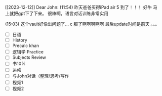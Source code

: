 [[2023-12-12]]
Dear John:
  (11:54)
  昨天爸爸买得iPad air 5 到了！！！
  好牛
  马上就把gpt下了下来。
  很棒啊，语言对话训练非常实用
  
  (15:03)
  这个vault好像出问题了...
  c
  服了啊啊啊啊啊
  最后update时间是前天
  。。。
  

- [ ] 日语
- [ ] History
- [ ] Precalc khan
- [ ] 逻辑学 Practice
- [ ]  Subjects Review
- [ ] 书10%
- [ ] 运动
- [ ]  与John对话（整理/思考/写作
- [ ] 视频1
- [ ] 视频2